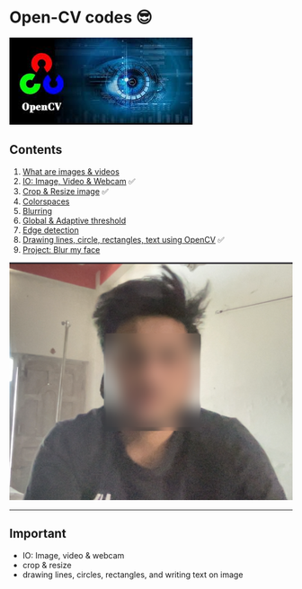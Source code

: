 # Open-CV codes 😎

![opencv](./assets/opencv.jpeg)

## Contents

1. [What are images & videos](./01-what-are-images-and-videos/)
2. [IO: Image, Video & Webcam](./02-io-image-video-webcam/) ✅
3. [Crop & Resize image](./03-resize-and-crop/) ✅
4. [Colorspaces](./04-colorspace/)
5. [Blurring](./05-blurring/)
6. [Global & Adaptive threshold](./06-global-and-adaptive-threshold/)
7. [Edge detection](./07-edge-detection/)
8. [Drawing lines, circle, rectangles, text using OpenCV](./08-drawing-using-opencv/) ✅
9. [Project: Blur my face](./project-Blur-My-Face/)

![blurred face](./assets/blurred-face.png)

---

## Important

- IO: Image, video & webcam
- crop & resize
- drawing lines, circles, rectangles, and writing text on image
